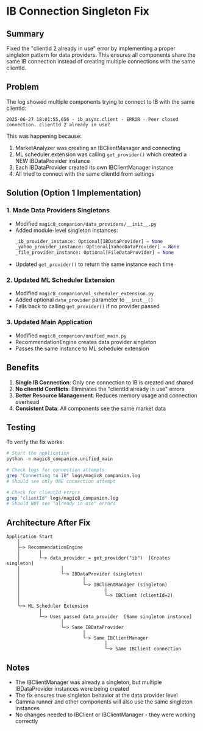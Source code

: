 # IB Connection Singleton Fix

## Summary

Fixed the "clientId 2 already in use" error by implementing a proper singleton pattern for data providers. This ensures all components share the same IB connection instead of creating multiple connections with the same clientId.

## Problem

The log showed multiple components trying to connect to IB with the same clientId:
```
2025-06-27 18:01:55,656 - ib_async.client - ERROR - Peer closed connection. clientId 2 already in use?
```

This was happening because:
1. MarketAnalyzer was creating an IBClientManager and connecting
2. ML scheduler extension was calling `get_provider()` which created a NEW IBDataProvider instance
3. Each IBDataProvider created its own IBClientManager instance
4. All tried to connect with the same clientId from settings

## Solution (Option 1 Implementation)

### 1. Made Data Providers Singletons
- Modified `magic8_companion/data_providers/__init__.py`
- Added module-level singleton instances:
  ```python
  _ib_provider_instance: Optional[IBDataProvider] = None
  _yahoo_provider_instance: Optional[YahooDataProvider] = None
  _file_provider_instance: Optional[FileDataProvider] = None
  ```
- Updated `get_provider()` to return the same instance each time

### 2. Updated ML Scheduler Extension
- Modified `magic8_companion/ml_scheduler_extension.py`
- Added optional `data_provider` parameter to `__init__()`
- Falls back to calling `get_provider()` if no provider passed

### 3. Updated Main Application
- Modified `magic8_companion/unified_main.py`
- RecommendationEngine creates data provider singleton
- Passes the same instance to ML scheduler extension

## Benefits

1. **Single IB Connection**: Only one connection to IB is created and shared
2. **No clientId Conflicts**: Eliminates the "clientId already in use" errors
3. **Better Resource Management**: Reduces memory usage and connection overhead
4. **Consistent Data**: All components see the same market data

## Testing

To verify the fix works:

```bash
# Start the application
python -m magic8_companion.unified_main

# Check logs for connection attempts
grep "Connecting to IB" logs/magic8_companion.log
# Should see only ONE connection attempt

# Check for clientId errors
grep "clientId" logs/magic8_companion.log
# Should NOT see "already in use" errors
```

## Architecture After Fix

```
Application Start
    │
    ├─> RecommendationEngine
    │       │
    │       └─> data_provider = get_provider("ib")  [Creates singleton]
    │               │
    │               └─> IBDataProvider (singleton)
    │                       │
    │                       └─> IBClientManager (singleton)
    │                               │
    │                               └─> IBClient (clientId=2)
    │
    └─> ML Scheduler Extension
            │
            └─> Uses passed data_provider  [Same singleton instance]
                    │
                    └─> Same IBDataProvider
                            │
                            └─> Same IBClientManager
                                    │
                                    └─> Same IBClient connection
```

## Notes

- The IBClientManager was already a singleton, but multiple IBDataProvider instances were being created
- The fix ensures true singleton behavior at the data provider level
- Gamma runner and other components will also use the same singleton instances
- No changes needed to IBClient or IBClientManager - they were working correctly
